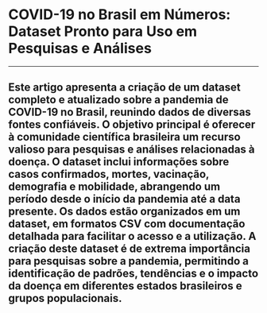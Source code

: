 # COVID-19 no Brasil em Números: Dataset Pronto para Uso em Pesquisas e Análises
---
Este artigo apresenta a criação de um dataset completo e atualizado sobre a pandemia de COVID-19 no Brasil, reunindo dados de diversas fontes confiáveis. O objetivo principal é oferecer à comunidade científica brasileira um recurso valioso para pesquisas e análises relacionadas à doença. O dataset inclui informações sobre casos confirmados, mortes, vacinação, demografia e mobilidade, abrangendo um período desde o início da pandemia até a data presente. Os dados estão organizados em um dataset, em formatos CSV com documentação detalhada para facilitar o acesso e a utilização. A criação deste dataset é de extrema importância para pesquisas sobre a pandemia, permitindo a identificação de padrões, tendências e o impacto da doença em diferentes estados brasileiros e grupos populacionais.
---
